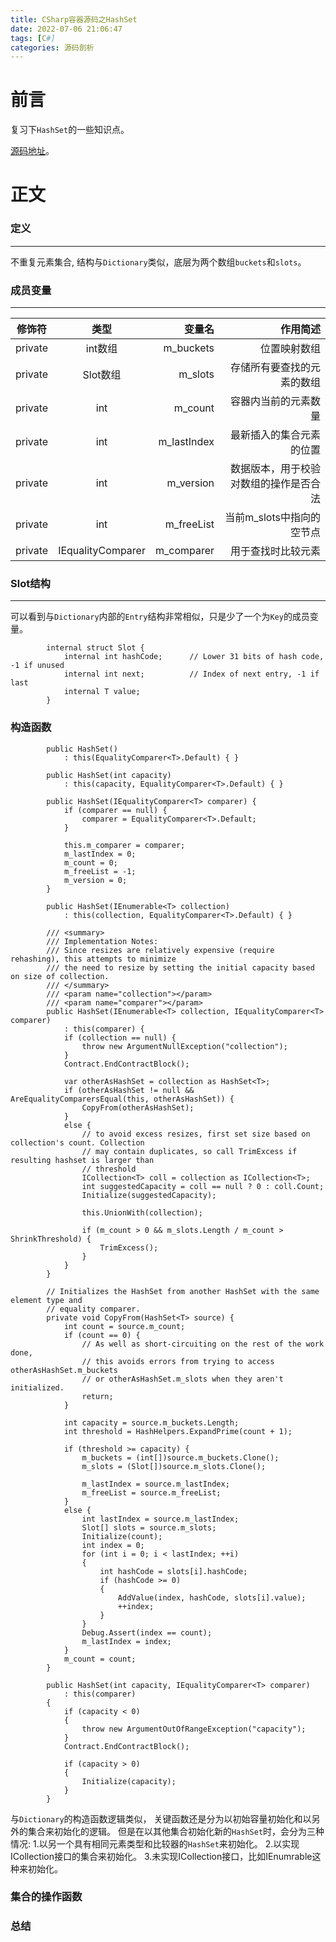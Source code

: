 ```yaml
---
title: CSharp容器源码之HashSet
date: 2022-07-06 21:06:47
tags: [C#]
categories: 源码剖析
---
```

# 前言

复习下```HashSet```的一些知识点。

[源码地址](https://referencesource.microsoft.com/#System.Core/System/Collections/Generic/HashSet.cs)。

# 正文

### 定义
***
   不重复元素集合, 结构与```Dictionary```类似，底层为两个数组```buckets```和```slots```。

### 成员变量
***
修饰符|类型|变量名|作用简述|
--|:--:|--:|--:|
private|int数组| m_buckets| 位置映射数组
private|Slot数组|m_slots|存储所有要查找的元素的数组
private|int| m_count| 容器内当前的元素数量
private|int| m_lastIndex| 最新插入的集合元素的位置
private|int| m_version|数据版本，用于校验对数组的操作是否合法
private|int| m_freeList| 当前m_slots中指向的空节点
private|IEqualityComparer<T>| m_comparer| 用于查找时比较元素

### Slot结构
***
可以看到与```Dictionary```内部的```Entry```结构非常相似，只是少了一个为```Key```的成员变量。
```CSharp
        internal struct Slot {
            internal int hashCode;      // Lower 31 bits of hash code, -1 if unused
            internal int next;          // Index of next entry, -1 if last
            internal T value;
        }
```

### 构造函数
```CSharp
        public HashSet()
            : this(EqualityComparer<T>.Default) { }
 
        public HashSet(int capacity)
            : this(capacity, EqualityComparer<T>.Default) { }
 
        public HashSet(IEqualityComparer<T> comparer) {
            if (comparer == null) {
                comparer = EqualityComparer<T>.Default;
            }
 
            this.m_comparer = comparer;
            m_lastIndex = 0;
            m_count = 0;
            m_freeList = -1;
            m_version = 0;
        }
 
        public HashSet(IEnumerable<T> collection)
            : this(collection, EqualityComparer<T>.Default) { }
 
        /// <summary>
        /// Implementation Notes:
        /// Since resizes are relatively expensive (require rehashing), this attempts to minimize 
        /// the need to resize by setting the initial capacity based on size of collection. 
        /// </summary>
        /// <param name="collection"></param>
        /// <param name="comparer"></param>
        public HashSet(IEnumerable<T> collection, IEqualityComparer<T> comparer)
            : this(comparer) {
            if (collection == null) {
                throw new ArgumentNullException("collection");
            }
            Contract.EndContractBlock();
 
            var otherAsHashSet = collection as HashSet<T>;
            if (otherAsHashSet != null && AreEqualityComparersEqual(this, otherAsHashSet)) {
                CopyFrom(otherAsHashSet);
            }
            else {
                // to avoid excess resizes, first set size based on collection's count. Collection
                // may contain duplicates, so call TrimExcess if resulting hashset is larger than
                // threshold
                ICollection<T> coll = collection as ICollection<T>;
                int suggestedCapacity = coll == null ? 0 : coll.Count;
                Initialize(suggestedCapacity);
 
                this.UnionWith(collection);
 
                if (m_count > 0 && m_slots.Length / m_count > ShrinkThreshold) {
                    TrimExcess();
                }
            }
        }
 
        // Initializes the HashSet from another HashSet with the same element type and
        // equality comparer.
        private void CopyFrom(HashSet<T> source) {
            int count = source.m_count;
            if (count == 0) {
                // As well as short-circuiting on the rest of the work done,
                // this avoids errors from trying to access otherAsHashSet.m_buckets
                // or otherAsHashSet.m_slots when they aren't initialized.
                return;
            }
 
            int capacity = source.m_buckets.Length;
            int threshold = HashHelpers.ExpandPrime(count + 1);
 
            if (threshold >= capacity) {
                m_buckets = (int[])source.m_buckets.Clone();
                m_slots = (Slot[])source.m_slots.Clone();
 
                m_lastIndex = source.m_lastIndex;
                m_freeList = source.m_freeList;
            }
            else {
                int lastIndex = source.m_lastIndex;
                Slot[] slots = source.m_slots;
                Initialize(count);
                int index = 0;
                for (int i = 0; i < lastIndex; ++i)
                {
                    int hashCode = slots[i].hashCode;
                    if (hashCode >= 0)
                    {
                        AddValue(index, hashCode, slots[i].value);
                        ++index;
                    }
                }
                Debug.Assert(index == count);
                m_lastIndex = index;
            }
            m_count = count;
        }
 
        public HashSet(int capacity, IEqualityComparer<T> comparer)
            : this(comparer)
        {
            if (capacity < 0)
            {
                throw new ArgumentOutOfRangeException("capacity");
            }
            Contract.EndContractBlock();
 
            if (capacity > 0)
            {
                Initialize(capacity);
            }
        }
```

与```Dictionary```的构造函数逻辑类似， 关键函数还是分为以初始容量初始化和以另外的集合来初始化的逻辑。
但是在以其他集合初始化新的```HashSet```时，会分为三种情况:
1.以另一个具有相同元素类型和比较器的```HashSet```来初始化。
2.以实现ICollection接口的集合来初始化。
3.未实现ICollection接口，比如IEnumrable这种来初始化。

### 集合的操作函数


### 总结